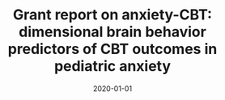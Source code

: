 ---
title: "Grant report on anxiety-CBT: dimensional brain behavior predictors of CBT outcomes in pediatric anxiety"
collection: publications
category: manuscripts
permalink: /publication/2020-anxiety-cbt-brain-predictors/
date: 2020-01-01
venue: "Journal of Psychiatry and Brain Science"
excerpt: "In the following grant report, we describe initial and planned work supported by our National Institute of Mental Health R01-funded, Research Domain Criteria (RDoc) informed project, 'Dimensional Brain Behavior Predictors of CBT Outcomes in Pediatric Anxiety.' "
paperurl: "https://pubmed.ncbi.nlm.nih.gov/32258423/"
citation: 'Premo JE, Liu Y, Bilek EL, Phan KL, Monk CS, Fitzgerald KD. Grant Report on Anxiety-CBT: Dimensional Brain Behavior Predictors of CBT Outcomes in Pediatric Anxiety. J Psychiatr Brain Sci. 2020;5:e200005. doi: 10.20900/jpbs.20200005. Epub 2020 Feb 28. PMID: 32258423; PMCID: PMC7111513.'
---
